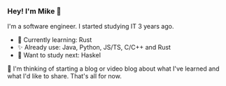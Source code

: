 ### Hey! I'm Mike 👋

I'm a software engineer. I started studying IT 3 years ago.

- 🌱 Currently learning: Rust
- ✨ Already use: Java, Python, JS/TS, C/C++ and Rust
- 🔭 Want to study next: Haskel

🤔 I'm thinking of starting a blog or video blog about what I've learned and what I'd like to share. That's all for now.


<!--
**miketevelev/miketevelev** is a ✨ _special_ ✨ repository because its `README.md` (this file) appears on your GitHub profile.

Here are some ideas to get you started:

- 🔭 I’m currently working on ...
- 🌱 I’m currently learning ...
- 👯 I’m looking to collaborate on ...
- 🤔 I’m looking for help with ...
- 💬 Ask me about ...
- 📫 How to reach me: ...
- 😄 Pronouns: ...
- ⚡ Fun fact: ...
-->
